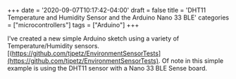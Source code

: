 +++
date = '2020-09-07T10:17:42-04:00'
draft = false
title = 'DHT11 Temperature and Humidity Sensor and the Arduino Nano 33 BLE'
categories = ["microcontrollers"]
tags = ["Arduino"]
+++

I’ve created a new simple Arduino sketch using a variety of Temperature/Humidity sensors. [(https://github.com/tjpetz/EnvironmentSensorTests](https://github.com/tjpetz/EnvironmentSensorTests). Of note in this simple example is using the DHT11 sensor with a Nano 33 BLE Sense board.
